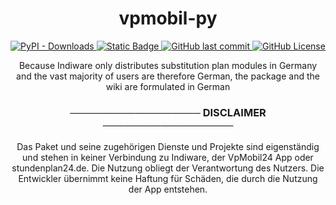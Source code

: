 <h1 align="center">vpmobil-py</h1>
<p align="center">
  <a href="https://pypi.org/project/vpmobil/">
    <img alt="PyPI - Downloads" src="https://img.shields.io/pypi/dm/vpmobil?style=for-the-badge&logo=pypi&logoColor=white&label=Downloads&color=5865F2">
  </a>
  <a href="https://annhilati.gitbook.io/vpmobil">
    <img alt="Static Badge" src="https://img.shields.io/badge/Gitbook-Documentation?style=for-the-badge&logo=gitbook&logoColor=white&label=Documentation&color=23A55A">
  </a>
  <a href="https://github.com/annhilati/vpmobil-py">
    <img alt="GitHub last commit" src="https://img.shields.io/github/last-commit/annhilati/vpmobil-py?style=for-the-badge&logo=github&label=Letzter%20Commit&color=23A55A">
  </a>
  <a href="https://github.com/annhilati/vpmobil-py?tab=GPL-3.0-1-ov-file">
    <img alt="GitHub License" src="https://img.shields.io/github/license/annhilati/vpmobil-py?style=for-the-badge&label=Lizenz&color=F23F42">
  </a>

  <p align="center">Because Indiware only distributes substitution plan modules in Germany and the vast majority of users are therefore German, the package and the wiki are formulated in German</p>
</p>

<h3 align="center">────────────────── DISCLAIMER ──────────────────</h3>
<p align="center">
  Das Paket und seine zugehörigen Dienste und Projekte sind eigenständig und stehen in keiner Verbindung zu Indiware, der VpMobil24 App oder stundenplan24.de. Die Nutzung obliegt der Verantwortung des Nutzers. Die   Entwickler übernimmt keine Haftung für Schäden, die durch die Nutzung der App entstehen.
</p>

<!-- https://annhilati.gitbook.io/db/pypi-upload>
